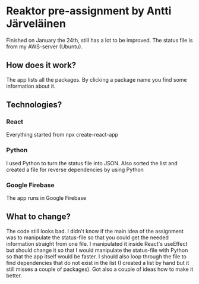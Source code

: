 # Reaktor pre-assignment by Antti Järveläinen
Finished on January the 24th, still has a lot to be improved. The status file is from my AWS-server (Ubuntu).
## How does it work?
The app lists all the packages. By clicking a package name you find some information about it.
## Technologies?
### React
Everything started from npx create-react-app
### Python
I used Python to turn the status file into JSON. Also sorted the list and created a file for reverse dependencies by using Python
### Google Firebase
The app runs in Google Firebase
## What to change?
The code still looks bad. I didn't know if the main idea of the assignment was to manipulate the status-file so that you could get the needed information straight from one file. I manipulated it inside React's useEffect but should change it so that I would manipulate the status-file with Python so that the app itself would be faster. I should also loop through the file to find dependencies that do not exist in the list (I created a list by hand but it still misses a couple of packages). Got also a couple of ideas how to make it better.
